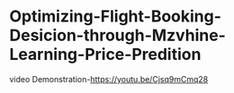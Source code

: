 # Optimizing-Flight-Booking-Desicion-through-Mzvhine-Learning-Price-Predition

video Demonstration-https://youtu.be/Cjsq9mCmq28
